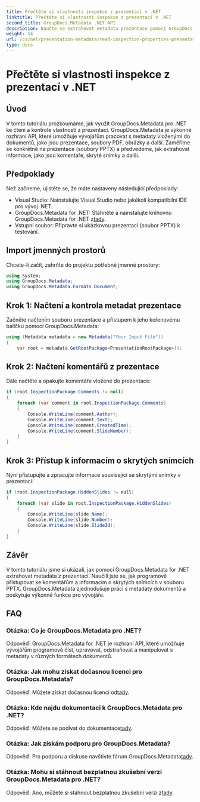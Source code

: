 ```yaml
---
title: Přečtěte si vlastnosti inspekce z prezentací v .NET
linktitle: Přečtěte si vlastnosti inspekce z prezentací v .NET
second_title: GroupDocs.Metadata .NET API
description: Naučte se extrahovat metadata prezentace pomocí GroupDocs.Metadata for .NET. Získejte přístup ke komentářům, skrytým snímkům a dalším programům.
weight: 14
url: /cs/net/presentation-metadata/read-inspection-properties-presentations/
type: docs
---
```

# Přečtěte si vlastnosti inspekce z prezentací v .NET

## Úvod
V tomto tutoriálu prozkoumáme, jak využít GroupDocs.Metadata pro .NET ke čtení a kontrole vlastností z prezentací. GroupDocs.Metadata je výkonné rozhraní API, které umožňuje vývojářům pracovat s metadaty vloženými do dokumentů, jako jsou prezentace, soubory PDF, obrázky a další. Zaměříme se konkrétně na prezentace (soubory PPTX) a předvedeme, jak extrahovat informace, jako jsou komentáře, skryté snímky a další.
## Předpoklady
Než začneme, ujistěte se, že máte nastaveny následující předpoklady:
- Visual Studio: Nainstalujte Visual Studio nebo jakékoli kompatibilní IDE pro vývoj .NET.
-  GroupDocs.Metadata for .NET: Stáhněte a nainstalujte knihovnu GroupDocs.Metadata for .NET z[tady](https://releases.groupdocs.com/metadata/net/).
- Vstupní soubor: Připravte si ukázkovou prezentaci (soubor PPTX) k testování.
## Import jmenných prostorů
Chcete-li začít, zahrňte do projektu potřebné jmenné prostory:
```csharp
using System;
using GroupDocs.Metadata;
using GroupDocs.Metadata.Formats.Document;
```
## Krok 1: Načtení a kontrola metadat prezentace
Začněte načtením souboru prezentace a přístupem k jeho kořenovému balíčku pomocí GroupDocs.Metadata:
```csharp
using (Metadata metadata = new Metadata("Your Input File"))
{
    var root = metadata.GetRootPackage<PresentationRootPackage>();
```
## Krok 2: Načtení komentářů z prezentace
Dále načtěte a opakujte komentáře vložené do prezentace:
```csharp
if (root.InspectionPackage.Comments != null)
{
    foreach (var comment in root.InspectionPackage.Comments)
    {
        Console.WriteLine(comment.Author);
        Console.WriteLine(comment.Text);
        Console.WriteLine(comment.CreatedTime);
        Console.WriteLine(comment.SlideNumber);
    }
}
```
## Krok 3: Přístup k informacím o skrytých snímcích
Nyní přistupujte a zpracujte informace související se skrytými snímky v prezentaci:
```csharp
if (root.InspectionPackage.HiddenSlides != null)
{
    foreach (var slide in root.InspectionPackage.HiddenSlides)
    {
        Console.WriteLine(slide.Name);
        Console.WriteLine(slide.Number);
        Console.WriteLine(slide.SlideId);
    }
}
```
## Závěr
V tomto tutoriálu jsme si ukázali, jak pomocí GroupDocs.Metadata for .NET extrahovat metadata z prezentací. Naučili jste se, jak programově přistupovat ke komentářům a informacím o skrytých snímcích v souboru PPTX. GroupDocs.Metadata zjednodušuje práci s metadaty dokumentů a poskytuje výkonné funkce pro vývojáře.

## FAQ
### Otázka: Co je GroupDocs.Metadata pro .NET?
Odpověď: GroupDocs.Metadata for .NET je rozhraní API, které umožňuje vývojářům programově číst, upravovat, odstraňovat a manipulovat s metadaty v různých formátech dokumentů.
### Otázka: Jak mohu získat dočasnou licenci pro GroupDocs.Metadata?
 Odpověď: Můžete získat dočasnou licenci od[tady](https://purchase.groupdocs.com/temporary-license/).
### Otázka: Kde najdu dokumentaci k GroupDocs.Metadata pro .NET?
 Odpověď: Můžete se podívat do dokumentace[tady](https://tutorials.groupdocs.com/metadata/net/).
### Otázka: Jak získám podporu pro GroupDocs.Metadata?
 Odpověď: Pro podporu a diskuse navštivte fórum GroupDocs.Metadata[tady](https://forum.groupdocs.com/c/metadata/14).
### Otázka: Mohu si stáhnout bezplatnou zkušební verzi GroupDocs.Metadata pro .NET?
 Odpověď: Ano, můžete si stáhnout bezplatnou zkušební verzi z[tady](https://releases.groupdocs.com/).